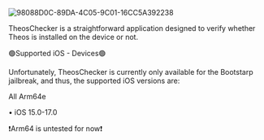 ![98088D0C-89DA-4C05-9C01-16CC5A392238](https://github.com/SamoXcZ/TheosChecker/assets/111131419/df235c5e-cab3-41f9-be65-430ef0efdafc)

TheosChecker is a straightforward application designed to verify whether Theos is installed on the device or not.

🟢Supported iOS - Devices🟢

Unfortunately, TheosChecker is currently only available for the Bootstarp jailbreak, and thus, the supported iOS versions are:

All Arm64e

• iOS 15.0-17.0

❗️Arm64 is untested for now❗️

